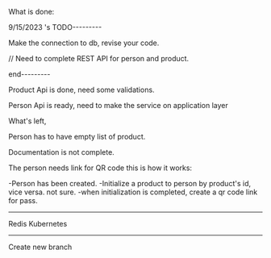 What is done:

9/15/2023 's TODO---------

Make the connection to db, revise your code.

// Need to complete REST API for person and product.


end---------


Product Api is done, need some validations.

Person Api is ready, need to make the service on application layer

What's left, 


Person has to have empty list of product.

Documentation is not complete.

The person needs link for QR code this is how it works:


-Person has been created.
-Initialize a product to person by product's id, vice versa. not sure.
-when initialization is completed, create a qr code link for pass. 




------------




Redis
Kubernetes


------------------
Create new branch 

